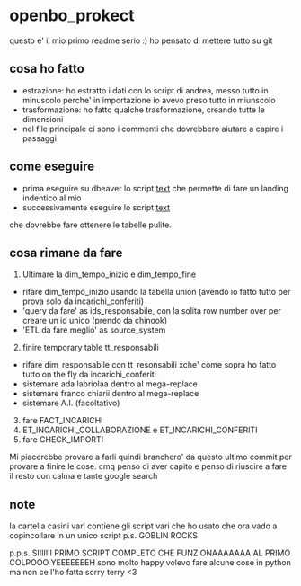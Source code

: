 # openbo_prokect

questo e' il mio primo readme serio :)
ho pensato di mettere tutto su git

## cosa ho fatto
- estrazione: ho estratto i dati con lo script di andrea, messo tutto in minuscolo perche' in importazione io avevo preso tutto in miunscolo
- trasformazione: ho fatto qualche trasformazione, creando tutte le dimensioni
- nel file principale ci sono i commenti che dovrebbero aiutare a capire i passaggi

## come eseguire
- prima eseguire su dbeaver lo script
[text](01_openbo_script_landing_andrea.sql)
che permette di fare un landing indentico al mio 
- successivamente eseguire lo script
[text](02_openbo_script_dwh_finale)

che dovrebbe fare ottenere le tabelle pulite.

## cosa rimane da fare

1. Ultimare la dim_tempo_inizio e dim_tempo_fine
- rifare dim_tempo_inizio usando la tabella union (avendo io fatto tutto per prova solo da incarichi_conferiti)
- 'query da fare' as ids_responsabile, con la solita row number over per creare un id unico (prendo da chinook)
- 'ETL da fare meglio' as source_system

2. finire temporary table tt_responsabili
- rifare dim_responsabile con tt_resonsabili xche' come sopra ho fatto tutto on the fly da incarichi_conferiti
- sistemare ada labriolaa dentro al mega-replace
- sistemare franco chiarii dentro al mega-replace
- sistemare A.I. (facoltativo)

3. fare FACT_INCARICHI
4. ET_INCARICHI_COLLABORAZIONE e ET_INCARICHI_CONFERITI
5. fare CHECK_IMPORTI 

Mi piacerebbe provare a farli quindi branchero' da questo ultimo commit per provare a finire le cose.
cmq penso di aver capito e penso di riuscire a fare il resto con calma e tante google search

##  note
la cartella casini vari contiene gli script vari che ho usato che ora vado a copincollare in un unico script
p.s. GOBLIN ROCKS

p.p.s. SIIIIIII PRIMO SCRIPT COMPLETO CHE FUNZIONAAAAAAA AL PRIMO COLPOOO YEEEEEEEH
sono molto happy
volevo fare alcune cose in python ma non ce l'ho fatta sorry terry <3